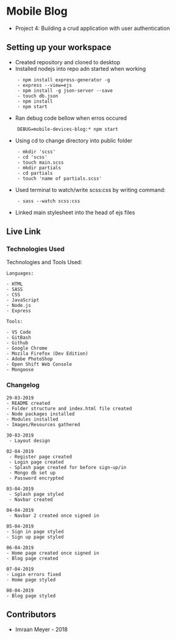 # Mobile Blog
- Project 4: Building a crud application with user authentication

## Setting up your workspace
- Created repository and cloned to desktop
- Installed nodejs into repo adn started when working

```
    - npm install express-generator -g
    - express --view=ejs
    - npm install -g json-server --save
    - touch db.json
    - npm install
    - npm start
```
- Ran debug code bellow when erros occured
```
    DEBUG=mobile-devices-blog:* npm start
```

- Using cd to change directory into public folder

```
    - mkdir 'scss'
    - cd 'scss'
    - touch main.scss
    - mkdir partials
    - cd partials
    - touch 'name of partials.scss'
```

- Used terminal to watch/write scss:css by writing command:

```
    - sass --watch scss:css

```
- Linked main stylesheet into the head of ejs files


## Live Link



### Technologies Used

Technologies and Tools Used:

```
Languages:

- HTML
- SASS
- CSS
- JavaScript
- Node.js
- Express

```

```
Tools:

- VS Code
- GitBash
- Github
- Google Chrome
- Mozila Firefox (Dev Edition)
- Adobe PhotoShop
- Open Shift Web Console
- Mongoose

```

### Changelog

```
29-03-2019
- README created
- Folder structure and index.html file created
- Node packages installed
- Modules installed
- Images/Resources gathered
```

```
30-03-2019
 - Layout design
```

```
02-04-2019
 - Register page created
 - Login page created
 - Splash page created for before sign-up/in
 - Mongo db set up
 - Password encrypted
```

```
03-04-2019
 - Splash page styled
 - Navbar created
```

```
04-04-2019
 - Navbar 2 created once signed in 
```

```
05-04-2019
- Sign in page styled
- Sign up page styled

```

```
06-04-2019
- Home page created once signed in
- Blog page created

```

```
07-04-2019 
- Login errors fixed
- Home page styled
```

```
08-04-2019 
- Blog page styled

```


## Contributors

- Imraan Meyer - 2018
